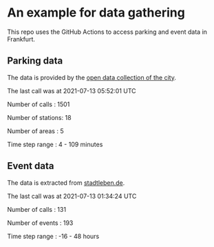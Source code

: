 # An example for data gathering

This repo uses the GitHub Actions to access parking and event data in Frankfurt.

## Parking data
The data is provided by the [open data collection of the city](https://www.offenedaten.frankfurt.de/).

The last call was at 2021-07-13 05:52:01 UTC

Number of calls   : 1501

Number of stations:   18

Number of areas   :    5

Time step range   :    4 -  109 minutes


## Event data
The data is extracted from [stadtleben.de](https://stadtleben.de/frankfurt/).

The last call was at 2021-07-13 01:34:24 UTC

Number of calls   : 131

Number of events  : 193

Time step range   : -16 -  48 hours

